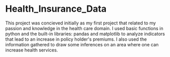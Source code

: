 # Health_Insurance_Data
This project was concieved initially as my first project that related to my passion and knowledge in the health care domain. I used basic functions in python and the built-in libraries: pandas and matplotlib to analyze indicators that lead to an increase in policy holder's premiums. I also used the information gathered to draw some inferences on an area where one can increase health services. 
